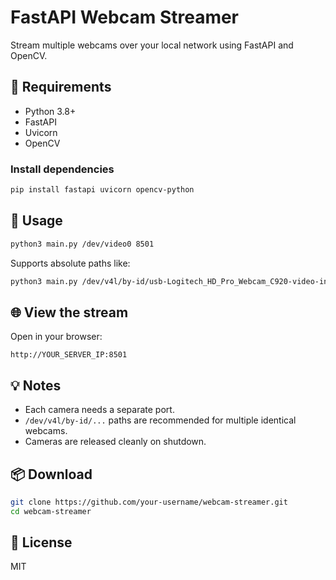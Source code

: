 # FastAPI Webcam Streamer

Stream multiple webcams over your local network using FastAPI and OpenCV.

## 🔧 Requirements

- Python 3.8+
- FastAPI
- Uvicorn
- OpenCV

### Install dependencies

```bash
pip install fastapi uvicorn opencv-python
```

## 🚀 Usage

```bash
python3 main.py /dev/video0 8501
```

Supports absolute paths like:

```bash
python3 main.py /dev/v4l/by-id/usb-Logitech_HD_Pro_Webcam_C920-video-index0 8501
```

## 🌐 View the stream

Open in your browser:

```
http://YOUR_SERVER_IP:8501
```

## 💡 Notes

- Each camera needs a separate port.
- `/dev/v4l/by-id/...` paths are recommended for multiple identical webcams.
- Cameras are released cleanly on shutdown.

## 📦 Download

```bash
git clone https://github.com/your-username/webcam-streamer.git
cd webcam-streamer
```

## 📝 License

MIT
